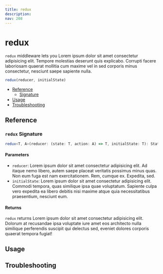 ```yaml
---
title: redux
description:
nav: 208
---
```


# redux

`redux` middleware lets you Lorem ipsum dolor sit amet consectetur adipisicing elit. Tempore
molestias deserunt quis explicabo. Corrupti facere laboriosam quaerat mollitia cum maxime vel in
sed corporis minus consectetur, nesciunt saepe sapiente nulla.

```js
redux(reducer, initialState)
```

- [Reference](#reference)
  - [Signature](#redux-signature)
- [Usage](#usage)
- [Troubleshooting](#troubleshooting)

## Reference

### `redux` Signature

```ts
redux<T, A>(reducer: (state: T, action: A) => T, initialState: T): StateCreator<T & { dispatch: (action: A) => A }, [], []>
```

#### Parameters

- `reducer`: Lorem ipsum dolor sit amet consectetur adipisicing elit. Ad itaque nemo libero, autem
  saepe placeat veritatis possimus minus quas. Non eum fuga est nam exercitationem. Rem, cumque ex.
  Expedita, sed.
- `initialState`: Lorem ipsum dolor sit amet consectetur adipisicing elit. Commodi tempora, quas
  similique ipsa quae voluptatum. Sapiente culpa vero expedita ea libero debitis nisi maxime atque
  quia necessitatibus praesentium, nesciunt eum.

#### Returns

`redux` returns Lorem ipsum dolor sit amet consectetur adipisicing elit. Dolorum at recusandae ipsa
voluptate iure amet eos architecto nulla similique perferendis suscipit qui delectus sed, eveniet
dolores corporis quaerat tempora fugiat!

## Usage

## Troubleshooting

